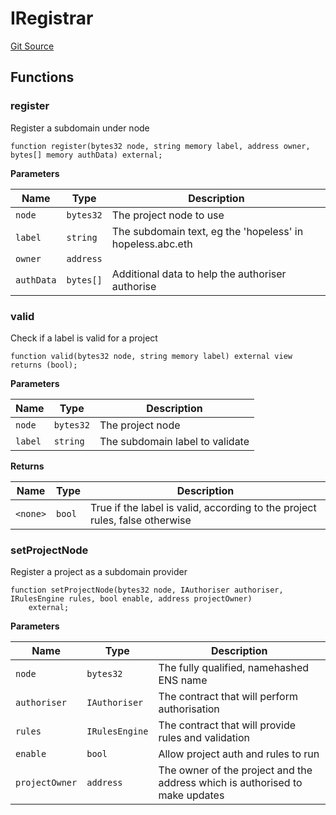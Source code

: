 # IRegistrar
[Git Source](https://github.com/me3-eth/protocol/blob/7b584c2e2f000cf0ce4649d2bd0bc874fd19925a/src/Registrar.sol)


## Functions
### register

Register a subdomain under node


```solidity
function register(bytes32 node, string memory label, address owner, bytes[] memory authData) external;
```
**Parameters**

|Name|Type|Description|
|----|----|-----------|
|`node`|`bytes32`|The project node to use|
|`label`|`string`|The subdomain text, eg the 'hopeless' in hopeless.abc.eth|
|`owner`|`address`||
|`authData`|`bytes[]`|Additional data to help the authoriser authorise|


### valid

Check if a label is valid for a project


```solidity
function valid(bytes32 node, string memory label) external view returns (bool);
```
**Parameters**

|Name|Type|Description|
|----|----|-----------|
|`node`|`bytes32`|The project node|
|`label`|`string`|The subdomain label to validate|

**Returns**

|Name|Type|Description|
|----|----|-----------|
|`<none>`|`bool`|True if the label is valid, according to the project rules, false otherwise|


### setProjectNode

Register a project as a subdomain provider


```solidity
function setProjectNode(bytes32 node, IAuthoriser authoriser, IRulesEngine rules, bool enable, address projectOwner)
    external;
```
**Parameters**

|Name|Type|Description|
|----|----|-----------|
|`node`|`bytes32`|The fully qualified, namehashed ENS name|
|`authoriser`|`IAuthoriser`|The contract that will perform authorisation|
|`rules`|`IRulesEngine`|The contract that will provide rules and validation|
|`enable`|`bool`|Allow project auth and rules to run|
|`projectOwner`|`address`|The owner of the project and the address which is authorised to make updates|


